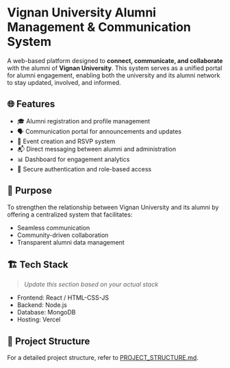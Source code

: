 # Vignan University Alumni Management & Communication System

A web-based platform designed to **connect, communicate, and collaborate** with the alumni of **Vignan University**. This system serves as a unified portal for alumni engagement, enabling both the university and its alumni network to stay updated, involved, and informed.

## 🌐 Features

- 🎓 Alumni registration and profile management  
- 🗣️ Communication portal for announcements and updates  
- 🤝 Event creation and RSVP system  
- 📬 Direct messaging between alumni and administration  
- 📊 Dashboard for engagement analytics  
- 🔐 Secure authentication and role-based access

## 🚀 Purpose

To strengthen the relationship between Vignan University and its alumni by offering a centralized system that facilitates:

- Seamless communication  
- Community-driven collaboration  
- Transparent alumni data management

## 🏗️ Tech Stack

> _Update this section based on your actual stack_

- Frontend: React / HTML-CSS-JS  
- Backend: Node.js  
- Database: MongoDB  
- Hosting: Vercel

## 📁 Project Structure
  For a detailed project structure, refer to [PROJECT_STRUCTURE.md](./PROJECT_STRUCTURE.md).

